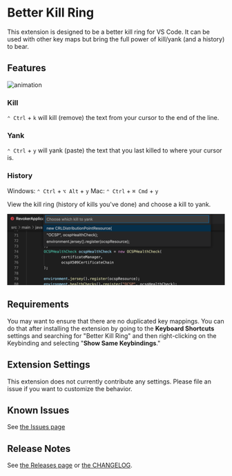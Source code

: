 # Better Kill Ring

This extension is designed to be a better kill ring for VS Code. It can be used with other key maps but bring the full power of kill/yank (and a history) to bear.

## Features

![animation](https://github.com/wdawson/vscode-bkr/raw/main/images/bkr.gif)

### Kill

`⌃ Ctrl` + `k` will kill (remove) the text from your cursor to the end of the line.

### Yank

`⌃ Ctrl` + `y` will yank (paste) the text that you last killed to where your cursor is.

### History

Windows: `⌃ Ctrl` + `⌥ Alt` + `y`
Mac: `⌃ Ctrl` + `⌘ Cmd` + `y`

View the kill ring (history of kills you've done) and choose a kill to yank.

![history](https://github.com/wdawson/vscode-bkr/raw/main/images/history.png)

## Requirements

You may want to ensure that there are no duplicated key mappings. You can do that after installing the extension by going to the **Keyboard Shortcuts** settings and searching for "Better Kill Ring" and then right-clicking on the Keybinding and selecting "**Show Same Keybindings**."

## Extension Settings

This extension does not currently contribute any settings. Please file an issue if you want to customize the behavior.

## Known Issues

See [the Issues page](https://github.com/wdawson/vscode-bkr/issues)

## Release Notes

See [the Releases page](https://github.com/wdawson/vscode-bkr/releases) or [the CHANGELOG](CHANGELOG.md).
